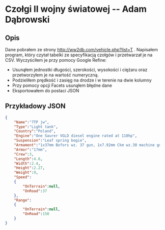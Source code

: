 # Czołgi II wojny światowej -- Adam Dąbrowski

## Opis
Dane pobrałem ze strony http://ww2db.com/vehicle.php?list=T . Napisałem program, który czytał tabelki ze specyfikacją czołgów i przetwarzał je na CSV. Wyczyściłem je przy pomocy Google Refine:
* Usunąłem jednostki długości, szerokości, wysokości i ciężaru oraz przetworzyłem je na wartość numeryczną.
* Podzieliłem prędkość i zasięg na drodze i w terenie na dwie kolumny
* Przy pomocy opcji Facets usunąłem błędne dane
* Eksportowałem do postaci JSON

## Przykładowy JSON
```json
{
	"Name":"7TP jw",
	"Type":"Light tank",
	"Country":"Poland",
	"Engine":"One Saurer VGLD diesel engine rated at 110hp",
	"Suspension":"Leaf spring bogie",
	"Armament":"1x37mm Bofors wz. 37 gun, 1x7.92mm Ckm wz.30 machine gun",
	"Armor":"17mm",
	"Crew":3,
	"Length":4.6,
	"Width":2.4,
	"Height":2.27,
	"Weight":9,
	"Speed":
	{
		"OnTerrain":null,
		"OnRoad":37
	},
	"Range":
	{
		"OnTerrain":null,
		"OnRoad":150
	}
}
```
